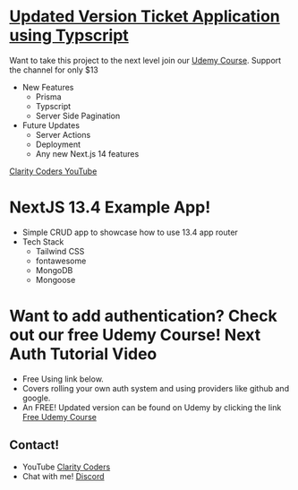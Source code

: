 # <a href="https://www.udemy.com/course/nextjs14-ticketapp/?couponCode=DD85199B00481F602C1F" target="_blank">Updated Version Ticket Application using Typscript</a>
Want to take this project to the next level join our <a href="https://www.udemy.com/course/nextjs14-ticketapp/?couponCode=GITHUBTICKETAPP" target="_blank">
Udemy Course</a>. Support the channel for only $13
- New Features
  - Prisma
  - Typscript
  - Server Side Pagination
- Future Updates
  - Server Actions
  - Deployment
  - Any new Next.js 14 features

<a href="https://www.youtube.com/claritycoders" target="_blank">Clarity Coders YouTube</a>
# NextJS 13.4 Example App!
- Simple CRUD app to showcase how to use 13.4 app router
- Tech Stack
  - Tailwind CSS
  - fontawesome
  - MongoDB
  - Mongoose 

# Want to add authentication? Check out our free Udemy Course! Next Auth Tutorial Video
- Free Using link below.
- Covers rolling your own auth system and using providers like github and google.
- An FREE! Updated version can be found on Udemy by clicking the link <a href="https://www.udemy.com/course/nextauth-nextjs-cc/?couponCode=C9622654181134A4AE79" target="_blank">Free Udemy Course</a>

## Contact!
- YouTube <a href="https://www.youtube.com/claritycoders" target="_blank">Clarity Coders</a>
- Chat with me! <a href="https://discord.gg/cAWW5qq" target="_blank">Discord</a>
